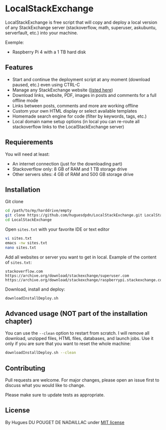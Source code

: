 # LocalStackExchange

LocalStackExchange is free script that will copy and deploy a local version of any StackExchange server (stackoverflow, math, superuser, askubuntu, serverfault, etc.) into your machine.


Exemple:
* Raspberry Pi 4 with a 1 TB hard disk

## Features
* Start and continue the deployment script at any moment (download paused, etc.) even using CTRL-C
* Manage any StackExchange website ([listed here](https://archive.org/download/stackexchange))
* Download links, website, PDF, images in posts and comments for a full offline mode
* Links between posts, comments and more are working offline
* Custom your own HTML display or select available templates
* Homemade search engine for code (filter by keywords, tags, etc.)
* Local domain name setup options (in local you can re-route all stackoverflow links to the LocalStackExchange  server)

## Requierements
You will need at least:
* An internet connection (just for the downloading part)
* Stackoverflow only: 8 GB of RAM and 1 TB storage drive
* Other servers sites: 4 GB of RAM and 500 GB storage drive

## Installation

Git clone

```bash
cd /path/to/my/harddrive/empty
git clone https://github.com/huguesdpdn/LocalStackExchange.git LocalStackExchange
cd LocalStackExchange
```

Open `sites.txt` with your favorite IDE or text editor
```bash
vi sites.txt
emacs -nw sites.txt
nano sites.txt
```

Add all websites or server you want to get in local. Example of the content of `sites.txt`:
```text
stackoverflow.com
https://archive.org/download/stackexchange/superuser.com
https://archive.org/download/stackexchange/raspberrypi.stackexchange.com.7z
```

Download, install and deploy:
```bash
downloadInstallDeploy.sh
```

## Advanced usage (NOT part of the installation chapter)
You can use the `--clean` option to restart from scratch.
I will remove all download, unzipped files, HTML files, databases, and launch jobs. Use it only if you are sure that you want to reset the whole machine: 
```bash
downloadInstallDeploy.sh --clean
```


## Contributing
Pull requests are welcome. For major changes, please open an issue first to discuss what you would like to change.

Please make sure to update tests as appropriate.

## License
By Hugues DU POUGET DE NADAILLAC under [MIT license](https://choosealicense.com/licenses/mit/)
